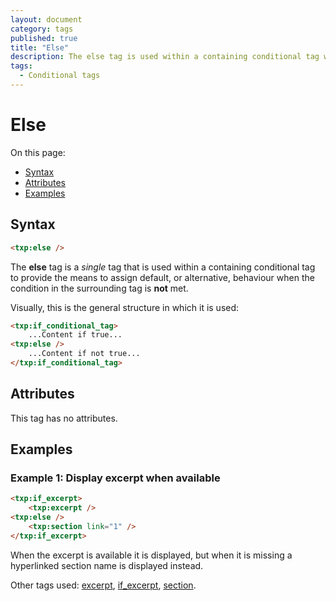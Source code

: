 ```yaml
---
layout: document
category: tags
published: true
title: "Else"
description: The else tag is used within a containing conditional tag when the condition in the surrounding tag is not met.
tags:
  - Conditional tags
---
```


# Else

On this page:

* [Syntax](#syntax)
* [Attributes](#attributes)
* [Examples](#examples)

## Syntax

~~~ html
<txp:else />
~~~

The **else** tag is a *single* tag that is used within a containing conditional tag to provide the means to assign default, or alternative, behaviour when the condition in the surrounding tag is **not** met.

Visually, this is the general structure in which it is used:

~~~ html
<txp:if_conditional_tag>
    ...Content if true...
<txp:else />
    ...Content if not true...
</txp:if_conditional_tag>
~~~

## Attributes

This tag has no attributes.

## Examples

### Example 1: Display excerpt when available

~~~ html
<txp:if_excerpt>
    <txp:excerpt />
<txp:else />
    <txp:section link="1" />
</txp:if_excerpt>
~~~

When the excerpt is available it is displayed, but when it is missing a hyperlinked section name is displayed instead.

Other tags used: [excerpt](excerpt), [if_excerpt](if_excerpt), [section](section).
